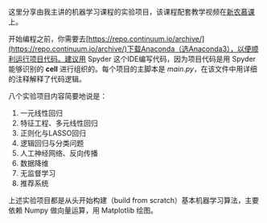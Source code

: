 这里分享由我主讲的机器学习课程的实验项目，该课程配套教学视频在[新农慕课](http://mooc.xjau.edu.cn/courses/course-v1:XJAU+CS301+2018B/about)上。

开始编程之前，你需要去[https://repo.continuum.io/archive/](https://repo.continuum.io/archive/)下载Anaconda（选Anaconda3），以便顺利运行项目代码。建议用 Spyder 这个IDE编写代码，因为项目代码是用 Spyder 能够识别的 **cell** 进行组织的。每个项目的主脚本是 *main.py*，在该文件中用详细的注释解释了代码逻辑。

八个实验项目内容简要地说是：

1. 一元线性回归 
2. 特征工程、多元线性回归 
3. 正则化与LASSO回归 
4. 逻辑回归与分类问题 
5. 人工神经网络、反向传播
6. 数据降维
7. 无监督学习 
8. 推荐系统

上述实验项目都是从头开始构建（build from scratch）基本机器学习算法，主要依赖 Numpy 做向量运算，用 Matplotlib 绘图。